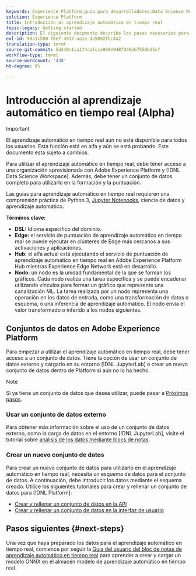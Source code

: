 ```yaml
---
keywords: Experience Platform;guía para desarrolladores;Data Science Workspace;temas populares;aprendizaje automático en tiempo real;
solution: Experience Platform
title: Introducción al aprendizaje automático en tiempo real
topic-legacy: Getting started
description: El siguiente documento describe los pasos necesarios para crear un modelo de aprendizaje automático en tiempo real en Adobe Experience Platform.
exl-id: 90a1c580-f6e7-4517-aa1e-da5092fbc4a2
translation-type: tm+mt
source-git-commit: 5d449c1ca174cafcca988e9487940eb7550bd5cf
workflow-type: tm+mt
source-wordcount: '438'
ht-degree: 0%

---
```


# Introducción al aprendizaje automático en tiempo real (Alpha)

>[!IMPORTANT]
>
>El aprendizaje automático en tiempo real aún no está disponible para todos los usuarios. Esta función está en alfa y aún se está probando. Este documento está sujeto a cambios.

Para utilizar el aprendizaje automático en tiempo real, debe tener acceso a una organización aprovisionada con Adobe Experience Platform y [!DNL Data Science Workspace]. Además, debe tener un conjunto de datos completo para utilizarlo en la formación y la puntuación.

Las guías para aprendizaje automático en tiempo real requieren una comprensión práctica de Python 3, [Jupyter Notebooks](../jupyterlab/overview.md), ciencia de datos y aprendizaje automático.

**Términos clave:**

- **DSL:** Idioma específico del dominio.
- **Edge:** el servicio de puntuación de aprendizaje automático en tiempo real se puede ejecutar en clústeres de Edge más cercanos a sus activaciones y aplicaciones.
- **Hub:** el alfa actual está ejecutando el servicio de puntuación de aprendizaje automático en tiempo real en Adobe Experience Platform Hub mientras Experience Edge Network está en desarrollo.
- **Nodo:** un nodo es la unidad fundamental de la que se forman los gráficos. Cada nodo realiza una tarea específica y se puede encadenar utilizando vínculos para formar un gráfico que represente una canalización ML. La tarea realizada por un nodo representa una operación en los datos de entrada, como una transformación de datos o esquema, o una inferencia de aprendizaje automático. El nodo envía el valor transformado o inferido a los nodos siguientes.

## Conjuntos de datos en Adobe Experience Platform

Para empezar a utilizar el aprendizaje automático en tiempo real, debe tener acceso a un conjunto de datos. Tiene la opción de usar un conjunto de datos externo y cargarlo en su entorno [!DNL JupyterLab] o crear un nuevo conjunto de datos dentro de Platform si aún no lo ha hecho.

>[!NOTE]
>
>Si ya tiene un conjunto de datos que desea utilizar, puede pasar a [Próximos pasos](#next-steps).

### Usar un conjunto de datos externo

Para obtener más información sobre el uso de un conjunto de datos externo, como la carga de datos en el entorno [!DNL JupyterLab], visite el tutorial sobre [análisis de los datos mediante blocs de notas](../jupyterlab/analyze-your-data.md#external-data).

### Crear un nuevo conjunto de datos

Para crear un nuevo conjunto de datos para utilizarlo en el aprendizaje automático en tiempo real, necesita un esquema de datos para el conjunto de datos. A continuación, debe introducir los datos mediante el esquema creado. Utilice los siguientes tutoriales para crear y rellenar un conjunto de datos para [!DNL Platform]:

- [Crear y rellenar un conjunto de datos en la API](../../catalog/datasets/create.md)
- [Crear y rellenar un conjunto de datos en la interfaz de usuario](../../ingestion/tutorials/ingest-batch-data.md)

## Pasos siguientes {#next-steps}

Una vez que haya preparado los datos para el aprendizaje automático en tiempo real, comience por seguir la [Guía del usuario del bloc de notas de aprendizaje automático en tiempo real](./rtml-authoring-notebook.md) para aprender a crear y cargar un modelo ONNX en el almacén modelo de aprendizaje automático en tiempo real.
